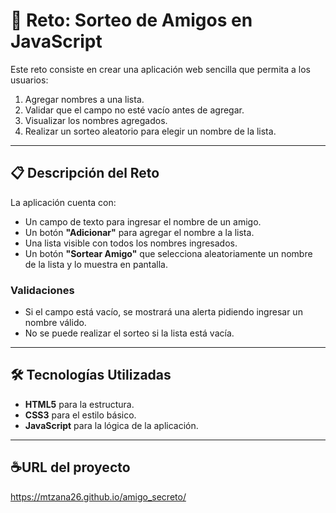 # 🎯 Reto: Sorteo de Amigos en JavaScript

Este reto consiste en crear una aplicación web sencilla que permita a los usuarios:
1. Agregar nombres a una lista.
2. Validar que el campo no esté vacío antes de agregar.
3. Visualizar los nombres agregados.
4. Realizar un sorteo aleatorio para elegir un nombre de la lista.

---

## 📋 Descripción del Reto

La aplicación cuenta con:
- Un campo de texto para ingresar el nombre de un amigo.
- Un botón **"Adicionar"** para agregar el nombre a la lista.
- Una lista visible con todos los nombres ingresados.
- Un botón **"Sortear Amigo"** que selecciona aleatoriamente un nombre de la lista y lo muestra en pantalla.

### Validaciones
- Si el campo está vacío, se mostrará una alerta pidiendo ingresar un nombre válido.
- No se puede realizar el sorteo si la lista está vacía.

---

## 🛠️ Tecnologías Utilizadas
- **HTML5** para la estructura.
- **CSS3** para el estilo básico.
- **JavaScript** para la lógica de la aplicación.

---

## ☕URL del proyecto

https://mtzana26.github.io/amigo_secreto/

